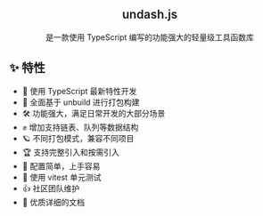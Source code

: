 <p align="center">
  <!-- <img height="160px" src="https://tianyuhao.cn/fighting/imgs/FightingDesign.svg"> -->
  <h2 align="center" style="font-weight: 600">undash.js</h2>


  <p align="center">
    是一款使用 TypeScript 编写的功能强大的轻量级工具函数库
  </p>


  <!-- <p align="center">
    <a href="https://github.com/FightingDesign/fighting-design/stargazers"><img src="https://img.shields.io/github/stars/FightingDesign/fighting-design" /></a>
    <a href="https://www.npmjs.com/package/fighting-design"><img src="https://badgen.net/npm/v/fighting-design" /></a>
    <a href="https://fighting.tianyuhao.cn"><img src="https://img.shields.io/badge/Fighting%20Design-Docs-brightgreen" /></a>
    <a href="https://github.com/FightingDesign/fighting-design/blob/master/CHANGELOG.md"><img src="https://img.shields.io/badge/Fighting%20Design-CHANGELOG-green" /></a>
  </p> -->

</p>

## ✨ 特性

- 💪 使用 TypeScript 最新特性开发
- 🐆 全面基于 unbuild 进行打包构建
- 🛠 功能强大，满足日常开发的大部分场景
- ✊ 增加支持链表、队列等数据结构
- 🪐 不同打包模式，兼容不同项目
- 🏆 支持完整引入和按需引入
- 💨 配置简单，上手容易
- 🚩 使用 vitest 单元测试
- 👍 社区团队维护
- 📃 优质详细的文档


<!-- ## :key: 安装 -->

<!-- 使用 `pnpm` 安装

```shell
pnpm add fighting-design --save
```

使用 `npm` 安装

```shell
npm install fighting-design --save
``` -->

<!-- 使用 `yarn` 安装

```shell
yarn add fighting-design --save
```

## :tada: 快速上手

在 `main.ts` 中引入下面内容

```ts
import { createApp } from 'vue'
import App from './App.vue'
import FightingDesign from 'fighting-design'
import 'fighting-design/theme/index.css'

createApp(App).use(FightingDesign).mount('#app')
``` -->


<!-- **Star**

[![Stargazers repo roster for @FightingDesign/fighting-design](https://reporoster.com/stars/FightingDesign/fighting-design)](https://github.com/FightingDesign/fighting-design/stargazers)

**Fork**

[![Forkers repo roster for @FightingDesign/fighting-design](https://reporoster.com/forks/FightingDesign/fighting-design)](https://github.com/FightingDesign/fighting-design/network/members)

## 执照

[MIT]( -->
